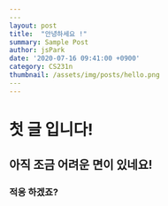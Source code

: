 ```yaml
---
​---
layout: post
title:  "안녕하세요 !"
summary: Sample Post
author: jsPark
date: '2020-07-16 09:41:00 +0900'
category: CS231n
thumbnail: /assets/img/posts/hello.png
​---
---
```


# 첫 글 입니다!



## 아직 조금 어려운 면이 있네요!



### 적응 하겠죠?



